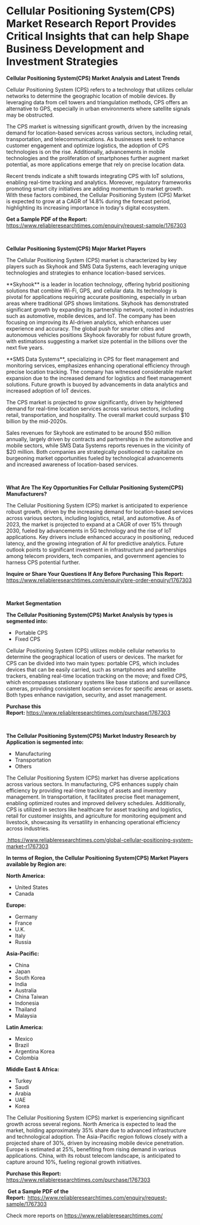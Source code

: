 <p><h1>Cellular Positioning System(CPS) Market Research Report Provides Critical Insights that can help Shape Business Development and Investment Strategies</h1></p><p><strong>Cellular Positioning System(CPS) Market Analysis and Latest Trends</strong></p>
<p><p>Cellular Positioning System (CPS) refers to a technology that utilizes cellular networks to determine the geographic location of mobile devices. By leveraging data from cell towers and triangulation methods, CPS offers an alternative to GPS, especially in urban environments where satellite signals may be obstructed. </p><p>The CPS market is witnessing significant growth, driven by the increasing demand for location-based services across various sectors, including retail, transportation, and telecommunications. As businesses seek to enhance customer engagement and optimize logistics, the adoption of CPS technologies is on the rise. Additionally, advancements in mobile technologies and the proliferation of smartphones further augment market potential, as more applications emerge that rely on precise location data.</p><p>Recent trends indicate a shift towards integrating CPS with IoT solutions, enabling real-time tracking and analytics. Moreover, regulatory frameworks promoting smart city initiatives are adding momentum to market growth. With these factors combined, the Cellular Positioning System (CPS) Market is expected to grow at a CAGR of 14.8% during the forecast period, highlighting its increasing importance in today's digital ecosystem.</p></p>
<p><strong>Get a Sample PDF of the Report:&nbsp;</strong> <a href="https://www.reliableresearchtimes.com/enquiry/request-sample/1767303?utm_campaign=2204&utm_medium=2&utm_source=Github&utm_content=ia&utm_term=11042025&utm_id=cellular-positioning-systemcps">https://www.reliableresearchtimes.com/enquiry/request-sample/1767303</a></p>
<p>&nbsp;</p>
<p><strong>Cellular Positioning System(CPS) Major Market Players</strong></p>
<p><p>The Cellular Positioning System (CPS) market is characterized by key players such as Skyhook and SMS Data Systems, each leveraging unique technologies and strategies to enhance location-based services. </p><p>**Skyhook** is a leader in location technology, offering hybrid positioning solutions that combine Wi-Fi, GPS, and cellular data. Its technology is pivotal for applications requiring accurate positioning, especially in urban areas where traditional GPS shows limitations. Skyhook has demonstrated significant growth by expanding its partnership network, rooted in industries such as automotive, mobile devices, and IoT. The company has been focusing on improving its AI-driven analytics, which enhances user experience and accuracy. The global push for smarter cities and autonomous vehicles positions Skyhook favorably for robust future growth, with estimations suggesting a market size potential in the billions over the next five years.</p><p>**SMS Data Systems**, specializing in CPS for fleet management and monitoring services, emphasizes enhancing operational efficiency through precise location tracking. The company has witnessed considerable market expansion due to the increased demand for logistics and fleet management solutions. Future growth is buoyed by advancements in data analytics and increased adoption of IoT devices. </p><p>The CPS market is projected to grow significantly, driven by heightened demand for real-time location services across various sectors, including retail, transportation, and hospitality. The overall market could surpass $10 billion by the mid-2020s. </p><p>Sales revenues for Skyhook are estimated to be around $50 million annually, largely driven by contracts and partnerships in the automotive and mobile sectors, while SMS Data Systems reports revenues in the vicinity of $20 million. Both companies are strategically positioned to capitalize on burgeoning market opportunities fueled by technological advancements and increased awareness of location-based services.</p></p>
<p>&nbsp;</p>
<p><strong>What Are The Key Opportunities For Cellular Positioning System(CPS) Manufacturers?</strong></p>
<p><p>The Cellular Positioning System (CPS) market is anticipated to experience robust growth, driven by the increasing demand for location-based services across various sectors, including logistics, retail, and automotive. As of 2023, the market is projected to expand at a CAGR of over 15% through 2030, fueled by advancements in 5G technology and the rise of IoT applications. Key drivers include enhanced accuracy in positioning, reduced latency, and the growing integration of AI for predictive analytics. Future outlook points to significant investment in infrastructure and partnerships among telecom providers, tech companies, and government agencies to harness CPS potential further.</p></p>
<p><strong>Inquire or Share Your Questions If Any Before Purchasing This Report:</strong> <a href="https://www.reliableresearchtimes.com/enquiry/pre-order-enquiry/1767303?utm_campaign=2204&utm_medium=2&utm_source=Github&utm_content=ia&utm_term=11042025&utm_id=cellular-positioning-systemcps">https://www.reliableresearchtimes.com/enquiry/pre-order-enquiry/1767303</a></p>
<p>&nbsp;</p>
<p><strong>Market Segmentation</strong></p>
<p><strong>The Cellular Positioning System(CPS) Market Analysis by types is segmented into:</strong></p>
<p><ul><li>Portable CPS</li><li>Fixed CPS</li></ul></p>
<p><p>Cellular Positioning System (CPS) utilizes mobile cellular networks to determine the geographical location of users or devices. The market for CPS can be divided into two main types: portable CPS, which includes devices that can be easily carried, such as smartphones and satellite trackers, enabling real-time location tracking on the move; and fixed CPS, which encompasses stationary systems like base stations and surveillance cameras, providing consistent location services for specific areas or assets. Both types enhance navigation, security, and asset management.</p></p>
<p><strong>Purchase this Report:&nbsp;</strong><a href="https://www.reliableresearchtimes.com/purchase/1767303?utm_campaign=2204&utm_medium=2&utm_source=Github&utm_content=ia&utm_term=11042025&utm_id=cellular-positioning-systemcps">https://www.reliableresearchtimes.com/purchase/1767303</a></p>
<p>&nbsp;</p>
<p><strong>The Cellular Positioning System(CPS) Market Industry Research by Application is segmented into:</strong></p>
<p><ul><li>Manufacturing</li><li>Transportation</li><li>Others</li></ul></p>
<p><p>The Cellular Positioning System (CPS) market has diverse applications across various sectors. In manufacturing, CPS enhances supply chain efficiency by providing real-time tracking of assets and inventory management. In transportation, it facilitates precise fleet management, enabling optimized routes and improved delivery schedules. Additionally, CPS is utilized in sectors like healthcare for asset tracking and logistics, retail for customer insights, and agriculture for monitoring equipment and livestock, showcasing its versatility in enhancing operational efficiency across industries.</p></p>
<p><a href="https://www.reliableresearchtimes.com/global-cellular-positioning-system-market-r1767303?utm_campaign=2204&utm_medium=2&utm_source=Github&utm_content=ia&utm_term=11042025&utm_id=cellular-positioning-systemcps">&nbsp;https://www.reliableresearchtimes.com/global-cellular-positioning-system-market-r1767303</a></p>
<p><strong>In terms of Region, the Cellular Positioning System(CPS) Market Players available by Region are:</strong></p>
<p>
    <p> <strong> North America: </strong>
        <ul>
            <li>United States</li>
            <li>Canada</li>
        </ul>
        </p> 
    <p> <strong> Europe: </strong>
        <ul>
            <li>Germany</li>
            <li>France</li>
            <li>U.K.</li>
            <li>Italy</li>
            <li>Russia</li>
        </ul>
        </p> 
    <p> <strong> Asia-Pacific: </strong>
        <ul>
            <li>China</li>
            <li>Japan</li>
            <li>South Korea</li>
            <li>India</li>
            <li>Australia</li>
            <li>China Taiwan</li>
            <li>Indonesia</li>
            <li>Thailand</li>
            <li>Malaysia</li>
        </ul>
        </p> 
    <p> <strong> Latin America: </strong>
        <ul>
            <li>Mexico</li>
            <li>Brazil</li>
            <li>Argentina Korea</li>
            <li>Colombia</li>
        </ul>
        </p> 
    <p> <strong> Middle East & Africa: </strong>
        <ul>
            <li>Turkey</li>
            <li>Saudi</li>
            <li>Arabia</li>
            <li>UAE</li>
            <li>Korea</li>
        </ul>
    </p>
    </p>
<p><p>The Cellular Positioning System (CPS) market is experiencing significant growth across several regions. North America is expected to lead the market, holding approximately 35% share due to advanced infrastructure and technological adoption. The Asia-Pacific region follows closely with a projected share of 30%, driven by increasing mobile device penetration. Europe is estimated at 25%, benefiting from rising demand in various applications. China, with its robust telecom landscape, is anticipated to capture around 10%, fueling regional growth initiatives.</p></p>
<p><strong>Purchase this Report: </strong><a href="https://www.reliableresearchtimes.com/purchase/1767303?utm_campaign=2204&utm_medium=2&utm_source=Github&utm_content=ia&utm_term=11042025&utm_id=cellular-positioning-systemcps">https://www.reliableresearchtimes.com/purchase/1767303</a></p>
<p>&nbsp;<strong>Get a Sample PDF of the Report:&nbsp;&nbsp;</strong><a href="https://www.reliableresearchtimes.com/enquiry/request-sample/1767303?utm_campaign=2204&utm_medium=2&utm_source=Github&utm_content=ia&utm_term=11042025&utm_id=cellular-positioning-systemcps">https://www.reliableresearchtimes.com/enquiry/request-sample/1767303</a></p>
<p><strong></strong></p>
<p>Check more reports on <a href="https://www.reliableresearchtimes.com/?utm_campaign=2204&utm_medium=2&utm_source=Github&utm_content=ia&utm_term=11042025&utm_id=cellular-positioning-systemcps">https://www.reliableresearchtimes.com/</a></p>